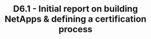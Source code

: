 ---
title: D6.1 - Initial report on building NetApps & defining a certification process
resource: /assets/documents/deliverables/D6.1 Initial report on building NetApps.pdf
---